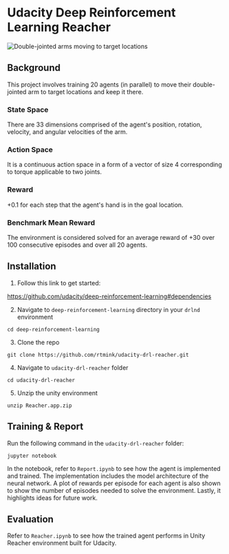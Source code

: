 # Udacity Deep Reinforcement Learning Reacher

![Double-jointed arms moving to target locations](reacher.gif)

## Background
This project involves training 20 agents (in parallel) to move their double-jointed arm to target locations and keep it there.

### State Space
There are 33 dimensions comprised of the agent's position, rotation, velocity, and angular velocities of the arm.

### Action Space
It is a continuous action space in a form of a vector of size 4 corresponding to torque applicable to two joints.

### Reward
+0.1 for each step that the agent's hand is in the goal location.

### Benchmark Mean Reward
The environment is considered solved for an average reward of +30 over 100 consecutive episodes and over all 20 agents.


## Installation
1. Follow this link to get started:

https://github.com/udacity/deep-reinforcement-learning#dependencies

2. Navigate to `deep-reinforcement-learning` directory in your `drlnd` environment
```
cd deep-reinforcement-learning
```

3. Clone the repo
```
git clone https://github.com/rtmink/udacity-drl-reacher.git
```

4. Navigate to `udacity-drl-reacher` folder
```
cd udacity-drl-reacher
```

5. Unzip the unity environment
```
unzip Reacher.app.zip
```

## Training & Report
Run the following command in the `udacity-drl-reacher` folder:
```
jupyter notebook
```

In the notebook, refer to `Report.ipynb` to see how the agent is implemented and trained. The implementation includes the model architecture of the neural network. A plot of rewards per episode for each agent is also shown to show the number of episodes needed to solve the environment. Lastly, it highlights ideas for future work.

## Evaluation
Refer to `Reacher.ipynb` to see how the trained agent performs in Unity Reacher environment built for Udacity.
